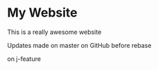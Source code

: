# My Website

This is a really awesome website

Updates made on master on GitHub before rebase

on j-feature
